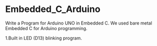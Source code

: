 # Embedded_C_Arduino
Write a Program for Arduino UNO in Embedded C.
We used bare metal Embedded C for Arduino programming.


1.Built in LED (D13) blinking program.
